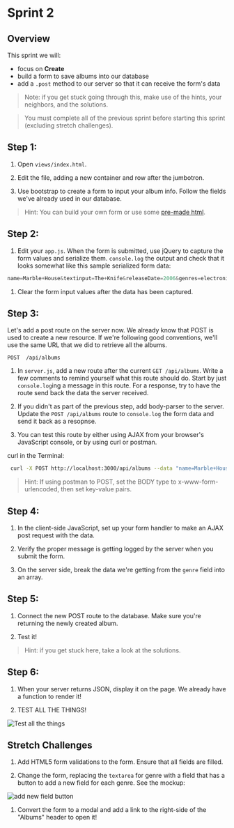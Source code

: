 # Sprint 2

## Overview

This sprint we will:
* focus on **Create**
* build a form to save albums into our database
* add a `.post` method to our server so that it can receive the form's data

> Note: if you get stuck going through this, make use of the hints, your neighbors, and the solutions.

> You must complete all of the previous sprint before starting this sprint (excluding stretch challenges).

## Step 1:

1. Open `views/index.html`.

1. Edit the file, adding a new container and row after the jumbotron.

1. Use bootstrap to create a form to input your album info.  Follow the fields we've already used in our database.

> Hint: You can build your own form or use some [pre-made html](/docs/code_samples/sprint2_form.html).


## Step 2:

1. Edit your `app.js`. When the form is submitted, use jQuery to capture the form values and serialize them.  `console.log` the output and check that it looks somewhat like this sample serialized form data:

 ```js
 name=Marble+House&textinput=The+Knife&releaseDate=2006&genres=electronica%2C+synth+pop%2C+trip+hop
 ```

1. Clear the form input values after the data has been captured.

## Step 3:

Let's add a post route on the server now.  We already know that POST is used to create a new resource.  If we're following good conventions, we'll use the same URL that we did to retrieve all the albums.

```
POST  /api/albums
```

1. In `server.js`, add a new route after the current `GET /api/albums`. Write a few comments to remind yourself what this route should do.  Start by just `console.log`ing a message in this route.  For a response, try to have the route send back the data the server received.

1. If you didn't as part of the previous step, add body-parser to the server. Update the `POST /api/albums` route to `console.log` the form data and send it back as a resopnse.

1. You can test this route by either using AJAX from your browser's JavaScript console, or by using curl or postman.

curl in the Terminal:
```bash
 curl -X POST http://localhost:3000/api/albums --data "name=Marble+House&textinput=The+Knife&releaseDate=2006&genres=electronica%2C+synth+pop%2C+trip+hop"
```

> Hint: If using postman to POST, set the BODY type to x-www-form-urlencoded, then set key-value pairs.


## Step 4:

1. In the client-side JavaScript, set up your form handler to make an AJAX post request with the data.

1. Verify the proper message is getting logged by the server when you submit the form.

1. On the server side, break the data we're getting from the  `genre` field into an array.

## Step 5:

1. Connect the new POST route to the database.  Make sure you're returning the newly created album.

1. Test it!

> Hint: if you get stuck here, take a look at the solutions.

## Step 6:

1. When your server returns JSON, display it on the page.  We already have a function to render it!

1. TEST ALL THE THINGS!

  ![Test all the things](http://www.daedtech.com/wp-content/uploads/2012/12/TestAllTheThings-300x225.jpg)

## Stretch Challenges

1. Add HTML5 form validations to the form.  Ensure that all fields are filled.  

1. Change the form, replacing the `textarea` for genre with a field that has a button to add a new field for each genre.  See the mockup:

  ![add new field button](/docs/assets/images/add_new_field_button.png)

1. Convert the form to a modal and add a link to the right-side of the "Albums" header to open it!
